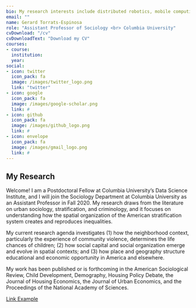 ```yaml
---
bio: My research interests include distributed robotics, mobile computing and programmable matter.
email: ""
name: Gerard Torrats-Espinosa
role: "Assistant Professor of Sociology <br> Columbia University"
cvDownload: "/cv"
cvDownloadText: "Download my CV"
courses:
- course:
  institution: 
  year: 
social:
- icon: twitter
  icon_pack: fa
  image: /images/twitter_logo.png 
  link: "twitter"
- icon: google
  icon_pack: fa
  image: /images/google-scholar.png 
  link: #
- icon: github
  icon_pack: fa
  image: /images/github_logo.png 
  link: #
- icon: envelope
  icon_pack: fa
  image: /images/gmail_logo.png 
  link: #
---
```


## My Research

Welcome! I am a Postdoctoral Fellow at Columbia University’s Data Science Institute, and I will join the Sociology Department at Columbia University as an Assistant Professor in Fall 2020. My research draws from the literature on urban sociology, stratification, and criminology, and it focuses on understanding how the spatial  organization of the American stratification system creates and reproduces inequalities.

My current research agenda investigates (1) how the neighborhood context, particularly the experience of community violence, determines the life chances of children; (2) how social capital and social organization emerge and evolve in spatial contexts; and (3) how place and geography structure educational and economic opportunity in America and elsewhere.

My work has been published or is forthcoming in the American Sociological Review, Child Development, Demography, Housing Policy Debate, the Journal of Housing Economics, the Journal of Urban Economics, and the Proceedings of the National Academy of Sciences.

[Link Example](#linkurlhere)